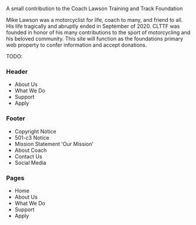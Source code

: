A small contribution to the Coach Lawson Training and Track Foundation

Mike Lawson was a motorcyclist for life, coach to many, and friend to all. His life tragically and abruptly ended in September of 2020. CLTTF was founded in honor of his many contributions to the sport of motorcycling and his beloved community. This site will function as the foundations primary web property to confer information and accept donations.

TODO:

### Header

- About Us
- What We Do
- Support
- Apply

### Footer

- Copyright Notice
- 501-c3 Notice
- Mission Statement 'Our Mission'
- About Coach
- Contact Us
- Social Media

### Pages

- Home
- About Us
- What We Do
- Support
- Apply
